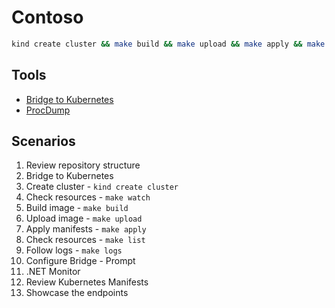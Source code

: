 # Contoso

```bash
kind create cluster && make build && make upload && make apply && make list
```

## Tools

- [Bridge to Kubernetes](https://learn.microsoft.com/en-us/visualstudio/bridge/)
- [ProcDump](https://github.com/Sysinternals/ProcDump-for-Linux/)

## Scenarios

1. Review repository structure
2. Bridge to Kubernetes
  1. Create cluster - `kind create cluster`
  2. Check resources - `make watch`
  3. Build image - `make build`
  4. Upload image - `make upload`
  5. Apply manifests - `make apply`
  6. Check resources - `make list`
  7. Follow logs - `make logs`
  7. Configure Bridge - Prompt
3. .NET Monitor
  1. Review Kubernetes Manifests
  2. Showcase the endpoints
